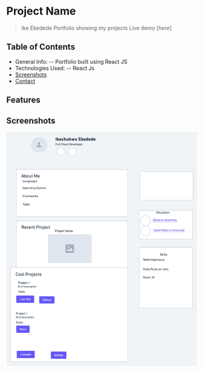 # Project Name
> Ike Ekedede Portfolio showing my projects
> Live demo [_here_]

## Table of Contents
* General Info: -- Portfolio built using React JS
* Technologies Used: -- React Js
* [Screenshots](#screenshots)
* [Contact](#contact)


## Features


## Screenshots
![screenshot](src/img/wire_frame.png)



